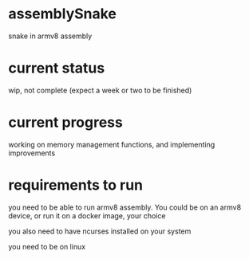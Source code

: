 # assemblySnake
snake in armv8 assembly

# current status
wip, not complete (expect a week or two to be finished)

# current progress
working on memory management functions, and implementing improvements

# requirements to run
you need to be able to run armv8 assembly. You could be on an armv8 device, or run it on a docker image, your choice

you also need to have ncurses installed on your system

you need to be on linux
